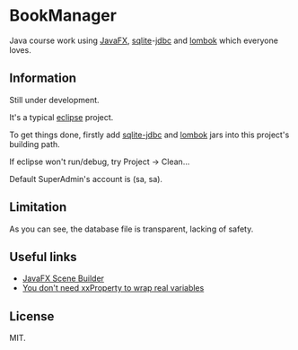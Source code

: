 # BookManager

Java course work using [JavaFX][3], [sqlite][1]-[jdbc][2] and [lombok][5] which everyone loves.

## Information

Still under development.

It's a typical [eclipse][4] project.

To get things done, firstly add [sqlite-jdbc][2] and [lombok][5] jars into this project's
building path.

If eclipse won't run/debug, try Project -> Clean...

Default SuperAdmin's account is (sa, sa).

## Limitation

As you can see, the database file is transparent, lacking of safety.

## Useful links

- [JavaFX Scene Builder][6]
- [You don't need xxProperty to wrap real variables][7]

## License

MIT.


[1]: https://sqlite.org
[2]: https://github.com/xerial/sqlite-jdbc
[3]: https://en.wikipedia.org/wiki/JavaFX
[4]: https://www.eclipse.org
[5]: https://projectlombok.org
[6]: https://gluonhq.com/products/scene-builder
[7]: https://stackoverflow.com/questions/13381067/simplestringproperty-and-simpleintegerproperty-tableview-javafx
